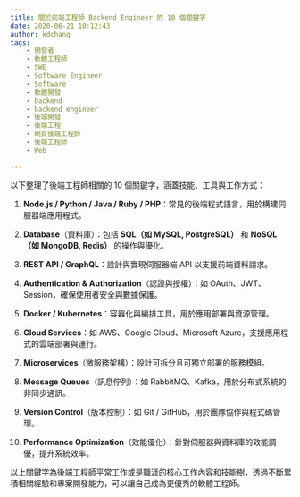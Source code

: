 ```yaml
---
title: 關於前端工程師 Backend Engineer 的 10 個關鍵字
date: 2020-06-21 10:12:43
author: kdchang
tags: 
    - 開發者
    - 軟體工程師
    - SWE
    - Software Engineer
    - Software
    - 軟體開發
    - backend
    - backend engineer
    - 後端開發
    - 後端工程
    - 網頁後端工程師
    - 後端工程師
    - Web

---
```


以下整理了後端工程師相關的 10 個關鍵字，涵蓋技能、工具與工作方式：

1. **Node.js / Python / Java / Ruby / PHP**：常見的後端程式語言，用於構建伺服器端應用程式。

2. **Database**（資料庫）：包括 **SQL（如 MySQL, PostgreSQL）** 和 **NoSQL（如 MongoDB, Redis）** 的操作與優化。

3. **REST API / GraphQL**：設計與實現伺服器端 API 以支援前端資料請求。

4. **Authentication & Authorization**（認證與授權）：如 OAuth、JWT、Session，確保使用者安全與數據保護。

5. **Docker / Kubernetes**：容器化與編排工具，用於應用部署與資源管理。

6. **Cloud Services**：如 AWS、Google Cloud、Microsoft Azure，支援應用程式的雲端部署與運行。

7. **Microservices**（微服務架構）：設計可拆分且可獨立部署的服務模組。

8. **Message Queues**（訊息佇列）：如 RabbitMQ、Kafka，用於分布式系統的非同步通訊。

9. **Version Control**（版本控制）：如 Git / GitHub，用於團隊協作與程式碼管理。

10. **Performance Optimization**（效能優化）：針對伺服器與資料庫的效能調優，提升系統效率。

以上關鍵字為後端工程師平常工作或是職涯的核心工作內容和技能樹，透過不斷累積相關經驗和專案開發能力，可以讓自己成為更優秀的軟體工程師。